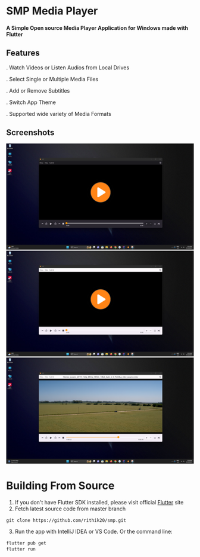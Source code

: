 # SMP Media Player

#### A Simple Open source Media Player Application for Windows made with Flutter

## Features

. Watch Videos or Listen Audios from Local Drives

. Select Single or Multiple Media Files

. Add or Remove Subtitles

. Switch App Theme

. Supported wide variety of Media Formats

## Screenshots

![Screenshot 1](/assets/screenshots/083531.png)
![Screenshot 2](/assets/screenshots/083554.png)
![Screenshot 3](/assets/screenshots/083644.png)

# Building From Source

1. If you don't have Flutter SDK installed, please visit official [Flutter](https://flutter.dev/) site
2. Fetch latest source code from master branch
```
git clone https://github.com/rithik20/smp.git
```
3. Run the app with IntelliJ IDEA or VS Code. Or the command line:

```
flutter pub get
flutter run
```